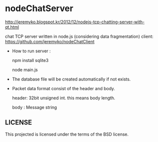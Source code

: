 nodeChatServer
==============
http://jeremyko.blogspot.kr/2012/12/nodejs-tcp-chatting-server-with-qt.html

chat TCP server written in node.js (considering data fragmentation)
client: https://github.com/jeremyko/nodeChatClient


- How to run server :

    npm install sqlite3

    node main.js

- The database file will be created automatically if not exists.


- Packet data format consist of the header and body.

  header: 32bit unsigned int. this means body length.
  
  body  : Message string


 
LICENSE
-------

This projected is licensed under the terms of the BSD license.
